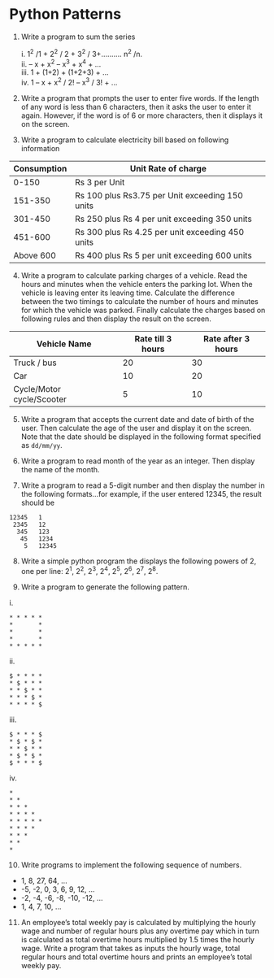 # Python Patterns
01. Write a program to sum the series

    i. 1<sup>2</sup> /1 + 2<sup>2</sup> / 2 + 3<sup>2</sup> / 3+.......... n<sup>2</sup> /n.<br>
    ii. – x + x<sup>2</sup> – x<sup>3</sup> + x<sup>4</sup> + ...<br>
    iii. 1 + (1+2) + (1+2+3) + ...<br>
    iv. 1 – x + x<sup>2</sup> / 2! – x<sup>3</sup> / 3! + ...

02.  Write a program that prompts the user to enter five words. If the length of any word is
less than 6 characters, then it asks the user to enter it again. However, if the word is of 6
or more characters, then it displays it on the screen.

03.  Write a program to calculate electricity bill based on following information

  | Consumption | Unit Rate of charge                              |
  | ----------- | ------------------------------------------------ |
  | 0-150       | Rs 3 per Unit                                    |
  | 151-350     | Rs 100 plus Rs3.75 per Unit exceeding 150 units  |
  | 301-450     | Rs 250 plus Rs 4 per unit exceeding 350 units    |
  | 451-600     | Rs 300 plus Rs 4.25 per unit exceeding 450 units |
  | Above 600   | Rs 400 plus Rs 5 per unit exceeding 600 units    |

04.  Write a program to calculate parking charges of a vehicle. Read the hours and minutes
when the vehicle enters the parking lot. When the vehicle is leaving enter its leaving
time. Calculate the difference between the two timings to calculate the number of hours
and minutes for which the vehicle was parked. Finally calculate the charges based on
following rules and then display the result on the screen.

  | Vehicle Name              | Rate till 3 hours | Rate after 3 hours |
  | ------------------------- | ----------------- | ------------------ |
  | Truck / bus               | 20                | 30                 |
  | Car                       | 10                | 20                 |
  | Cycle/Motor cycle/Scooter | 5                 | 10                 |

05.  Write a program that accepts the current date and date of birth of the user. Then calculate
the age of the user and display it on the screen. Note that the date should be displayed in
the following format specified as `dd/mm/yy`.

06.  Write a program to read month of the year as an integer. Then display the name of the
month.

07.  Write a program to read a 5-digit number and then display the number in the following
formats...for example, if the user entered 12345, the result should be

```
12345   1
 2345   12
  345   123
   45   1234
    5   12345
```

08.  Write a simple python program the displays the following powers of 2, one per line: 2<sup>1</sup>, 2<sup>2</sup>, 2<sup>3</sup>, 2<sup>4</sup>, 2<sup>5</sup>, 2<sup>6</sup>, 2<sup>7</sup>, 2<sup>8</sup>.

09.  Write a program to generate the following pattern.

i.
```
* * * * *
*       *
*       *
*       *
* * * * *
```
ii.
```
$ * * * *
* $ * * *
* * $ * *
* * * $ *
* * * * $
```
iii.
```
$ * * * $
* $ * $ *
* * $ * *
* $ * $ *
$ * * * $
```
iv.
```
*
* *
* * *
* * * *
* * * * *
* * * *
* * *
* *
*
```

10.  Write programs to implement the following sequence of numbers.
  - 1, 8, 27, 64, ...
  - -5, -2, 0, 3, 6, 9, 12, ...
  - -2, -4, -6, -8, -10, -12, ...
  - 1, 4, 7, 10, ...

11.  An employee’s total weekly pay is calculated by multiplying the hourly wage and
number of regular hours plus any overtime pay which in turn is calculated as total
overtime hours multiplied by 1.5 times the hourly wage. Write a program that takes as
inputs the hourly wage, total regular hours and total overtime hours and prints an
employee’s total weekly pay.